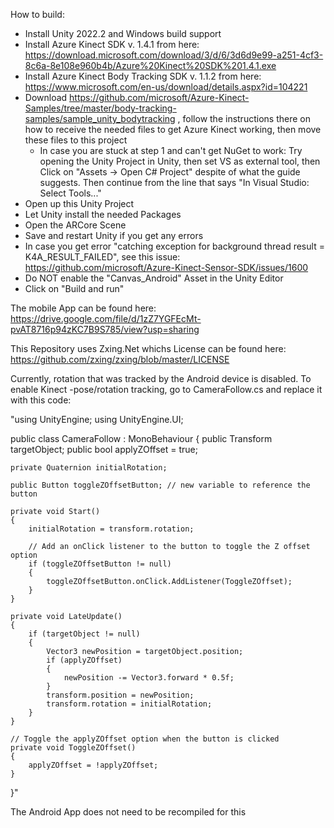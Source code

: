 How to build:

- Install Unity 2022.2 and Windows build support
- Install Azure Kinect SDK v. 1.4.1 from here: https://download.microsoft.com/download/3/d/6/3d6d9e99-a251-4cf3-8c6a-8e108e960b4b/Azure%20Kinect%20SDK%201.4.1.exe 
- Install Azure Kinect Body Tracking SDK v. 1.1.2  from here: https://www.microsoft.com/en-us/download/details.aspx?id=104221
- Download https://github.com/microsoft/Azure-Kinect-Samples/tree/master/body-tracking-samples/sample_unity_bodytracking , follow the instructions there on how to receive the needed files to get Azure Kinect working, then move these files to this project
  - In case you are stuck at step 1 and can't get NuGet to work: Try opening the Unity Project in Unity, then set VS as external tool, then Click on "Assets -> Open C# Project" despite of what the guide suggests. Then continue from the line that says "In Visual Studio: Select Tools..."
- Open up this Unity Project
- Let Unity install the needed Packages
- Open the ARCore Scene
- Save and restart Unity if you get any errors
- In case you get error "catching exception for background thread result = K4A_RESULT_FAILED", see this issue: https://github.com/microsoft/Azure-Kinect-Sensor-SDK/issues/1600
- Do NOT enable the "Canvas_Android" Asset in the Unity Editor
- Click on "Build and run"

The mobile App can be found here: https://drive.google.com/file/d/1zZ7YGFEcMt-pvAT8716p94zKC7B9S785/view?usp=sharing

This Repository uses Zxing.Net whichs License can be found here: https://github.com/zxing/zxing/blob/master/LICENSE

Currently, rotation that was tracked by the Android device is disabled. To enable Kinect -pose/rotation tracking, go to 
CameraFollow.cs and replace it with this code: 



"using UnityEngine;
using UnityEngine.UI;

public class CameraFollow : MonoBehaviour
{
    public Transform targetObject;
    public bool applyZOffset = true;

    private Quaternion initialRotation;

    public Button toggleZOffsetButton; // new variable to reference the button

    private void Start()
    {
        initialRotation = transform.rotation;

        // Add an onClick listener to the button to toggle the Z offset option
        if (toggleZOffsetButton != null)
        {
            toggleZOffsetButton.onClick.AddListener(ToggleZOffset);
        }
    }

    private void LateUpdate()
    {
        if (targetObject != null)
        {
            Vector3 newPosition = targetObject.position;
            if (applyZOffset)
            {
                newPosition -= Vector3.forward * 0.5f;
            }
            transform.position = newPosition;
            transform.rotation = initialRotation;
        }
    }

    // Toggle the applyZOffset option when the button is clicked
    private void ToggleZOffset()
    {
        applyZOffset = !applyZOffset;
    }
}"

The Android App does not need to be recompiled for this 

